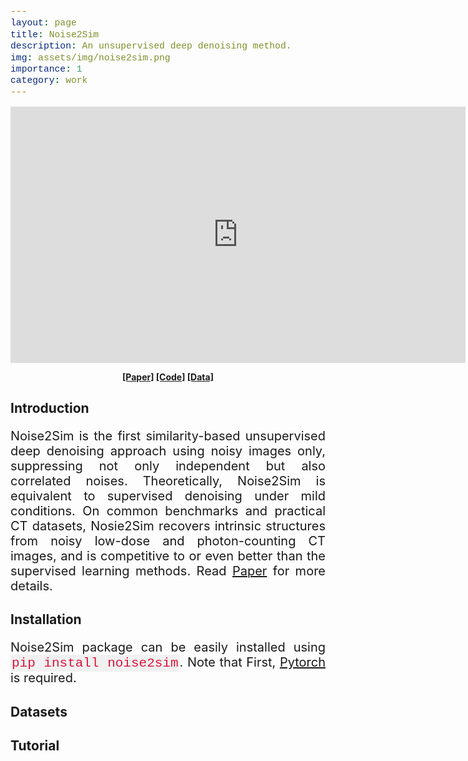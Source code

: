 ```yaml
---
layout: page
title: Noise2Sim
description: An unsupervised deep denoising method.
img: assets/img/noise2sim.png
importance: 1
category: work
---
```


<head>
<style>
code {
  font-family: Consolas,"courier new";
  color: crimson;
  background-color: #f1f1f1;
  padding: 2px;
  font-size: 105%;
}
</style>
</head>

<p align="center">
<iframe width="728" height="409.5" src="https://www.youtube.com/embed/QU-4QdTydIc" title="YouTube video player" frameborder="0" allow="accelerometer; autoplay; clipboard-write; encrypted-media; gyroscope; picture-in-picture" allowfullscreen></iframe>
</p>

<p align="center">
<b>
<a href="https://arxiv.org/abs/2011.03384">[Paper]</a>  <a href="https://github.com/niuchuangnn/noise2sim">[Code]</a>  <a href="https://github.com/niuchuangnn/noise2sim">[Data]</a>
</b>
</p>


<h2>Introduction</h2>

<p style="text-align:justify;font-size:20px">
Noise2Sim is the first similarity-based unsupervised deep denoising approach using noisy images only,
suppressing not only independent but also correlated noises.
Theoretically, Noise2Sim is equivalent to supervised denoising under mild conditions.
On common benchmarks and practical CT datasets,
Nosie2Sim recovers intrinsic structures from noisy low-dose and photon-counting CT images,
and is competitive to or even better than the supervised learning methods.
Read <a href="https://arxiv.org/abs/2011.03384">Paper</a> for more details.
</p>

<h2>Installation</h2>
<p style="text-align:justify;font-size:20px">
Noise2Sim package can be easily installed using <code>pip install noise2sim</code>.
Note that First, <a href="https://arxiv.org/abs/2011.03384">Pytorch</a> is required.
</p>

<h2>Datasets</h2>


<h2>Tutorial</h2>

